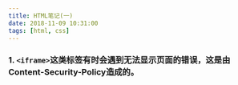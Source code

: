 ```yaml
---
title: HTML笔记(一)
date: 2018-11-09 10:31:00
tags: [html, css]
---
```

### 1. `<iframe>`这类标签有时会遇到无法显示页面的错误，这是由**Content-Security-Policy**造成的。
